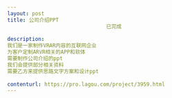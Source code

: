 ```yaml
---                
layout: post       
title: 公司介绍PPT
                                已完成
           
description: 
我们是一家制作VRAR内容的互联网企业
为客户定制ARVR相关的APP和软体
需要制作公司介绍的ppt
我们会提供部分相关资料
需要乙方来提供思路文字方案和设计ppt
     
contenturl: https://pro.lagou.com/project/3959.html      
---                 
```

